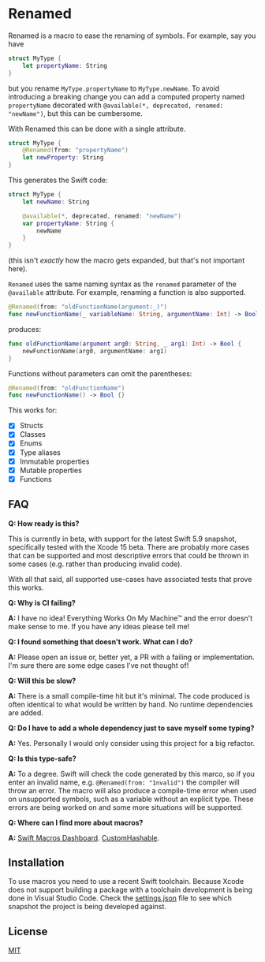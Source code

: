 # Renamed

Renamed is a macro to ease the renaming of symbols. For example, say you have

```swift
struct MyType {
    let propertyName: String
}
```

but you rename `MyType.propertyName` to `MyType.newName`. To avoid introducing a breaking change you can add a computed property named `propertyName` decorated with `@available(*, deprecated, renamed: "newName")`, but this can be cumbersome.

With Renamed this can be done with a single attribute.

```swift
struct MyType {
    @Renamed(from: "propertyName")
    let newProperty: String
}
```

This generates the Swift code:

```swift
struct MyType {
    let newName: String

    @available(*, deprecated, renamed: "newName")
    var propertyName: String {
        newName
    }
}
```

(this isn't _exactly_ how the macro gets expanded, but that's not important here).

`Renamed` uses the same naming syntax as the `renamed` parameter of the `@available` attribute. For example, renaming a function is also supported.

```swift
@Renamed(from: "oldFunctionName(argument:_)")
func newFunctionName(_ variableName: String, argumentName: Int) -> Bool {}
```

produces:

```swift
func oldFunctionName(argument arg0: String, _ arg1: Int) -> Bool {
    newFunctionName(arg0, argumentName: arg1)
}
```

Functions without parameters can omit the parentheses:

```swift
@Renamed(from: "oldFunctionName")
func newFunctionName() -> Bool {}
```

This works for:

- [x] Structs
- [x] Classes
- [x] Enums
- [x] Type aliases
- [x] Immutable properties
- [x] Mutable properties
- [x] Functions

## FAQ

**Q: How ready is this?**

This is currently in beta, with support for the latest Swift 5.9 snapshot, specifically tested with the Xcode 15 beta. There are probably more cases that can be supported and most descriptive errors that could be thrown in some cases (e.g. rather than producing invalid code).

With all that said, all supported use-cases have associated tests that prove this works.

**Q: Why is CI failing?**

**A:** I have no idea! Everything Works On My Machine™ and the error doesn't make sense to me. If you have any ideas please tell me!

**Q: I found something that doesn't work. What can I do?**

**A:** Please open an issue or, better yet, a PR with a failing or implementation. I'm sure there are some edge cases I've not thought of!

**Q: Will this be slow?**

**A:** There is a small compile-time hit but it's minimal. The code produced is often identical to what would be written by hand. No runtime dependencies are added.

**Q: Do I have to add a whole dependency just to save myself some typing?**

**A:** Yes. Personally I would only consider using this project for a big refactor.

**Q: Is this type-safe?**

**A:** To a degree. Swift will check the code generated by this marco, so if you enter an invalid name, e.g. `@Renamed(from: "1nvalid")` the compiler will throw an error. The macro will also produce a compile-time error when used on unsupported symbols, such as a variable without an explicit type. These errors are being worked on and some more situations will be supported. 

**Q: Where can I find more about macros?**

**A:** [Swift Macros Dashboard](https://gist.github.com/DougGregor/de840fcf6d6f307792121eee11c0da85). [CustomHashable](https://github.com/JosephDuffy/CustomHashable).

## Installation

To use macros you need to use a recent Swift toolchain. Because Xcode does not support building a package with a toolchain development is being done in Visual Studio Code. Check the [settings.json](./.vscode/settings.json) file to see which snapshot the project is being developed against.

## License

[MIT](./LICENSE)
